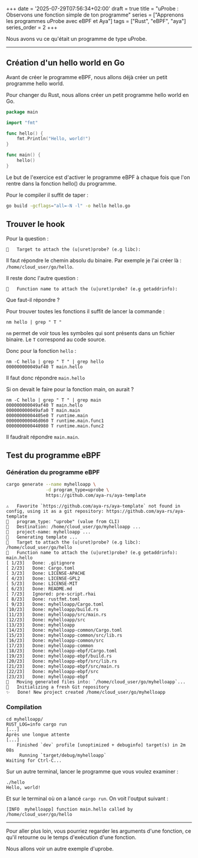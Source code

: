 +++
date = '2025-07-29T07:56:34+02:00'
draft = true
title = "uProbe : Observons une fonction simple de ton programme"
series = ["Apprenons les programmes uProbe avec eBPF et Aya"]
tags = ["Rust", "eBPF", "aya"]
series_order = 2
+++

Nous avons vu ce qu'était un programme de type uProbe.

---

## Création d'un hello world en Go

Avant de créer le programme eBPF, nous allons déjà créer un petit programme hello world.

Pour changer du Rust, nous allons créer un petit programme hello world en Go.

```go
package main

import "fmt"

func hello() {
    fmt.Println("Hello, world!")
}

func main() {
    hello()
}
```

Le but de l'exercice est d'activer le programme eBPF à chaque fois que l'on rentre dans la fonction hello() du programme.

Pour le compiler il suffit de taper :
```Bash
go build -gcflags="all=-N -l" -o hello hello.go
```

## Trouver le hook

Pour la question :
```
🤷   Target to attach the (u|uret)probe? (e.g libc):
```

Il faut répondre le chemin absolu du binaire. Par exemple je l'ai créer là : `/home/cloud_user/go/hello`.

Il reste donc l'autre question :
```
🤷   Function name to attach the (u|uret)probe? (e.g getaddrinfo):
```

Que faut-il répondre ?

Pour trouver toutes les fonctions il suffit de lancer la commande :
```
nm hello | grep " T "
```

`nm` permet de voir tous les symboles qui sont présents dans un fichier binaire. Le `T` correspond au code source.

Donc pour la fonction `hello` :

```
nm -C hello | grep " T " | grep hello
000000000049af40 T main.hello
```

Il faut donc répondre `main.hello`

Si on devait le faire pour la fonction main, on aurait ?
```
nm -C hello | grep " T " | grep main
000000000049af40 T main.hello
000000000049afa0 T main.main
00000000004405e0 T runtime.main
000000000046d060 T runtime.main.func1
0000000000440980 T runtime.main.func2
```

Il faudrait répondre `main.main`.

## Test du programme eBPF

### Génération du programme eBPF

```Bash
cargo generate --name myhelloapp \
               -d program_type=uprobe \
               https://github.com/aya-rs/aya-template
```

```
⚠️   Favorite `https://github.com/aya-rs/aya-template` not found in config, using it as a git repository: https://github.com/aya-rs/aya-template
🔧   program_type: "uprobe" (value from CLI)
🔧   Destination: /home/cloud_user/go/myhelloapp ...
🔧   project-name: myhelloapp ...
🔧   Generating template ...
🤷   Target to attach the (u|uret)probe? (e.g libc): /home/cloud_user/go/hello
🤷   Function name to attach the (u|uret)probe? (e.g getaddrinfo): main.hello
[ 1/23]   Done: .gitignore                                                                                                                                                    [ 2/23]   Done: Cargo.toml                                                                                                                                                    [ 3/23]   Done: LICENSE-APACHE                                                                                                                                                [ 4/23]   Done: LICENSE-GPL2                                                                                                                                                  [ 5/23]   Done: LICENSE-MIT                                                                                                                                                   [ 6/23]   Done: README.md                                                                                                                                                     [ 7/23]   Ignored: pre-script.rhai                                                                                                                                            [ 8/23]   Done: rustfmt.toml                                                                                                                                                  [ 9/23]   Done: myhelloapp/Cargo.toml                                                                                                                                         [10/23]   Done: myhelloapp/build.rs                                                                                                                                           [11/23]   Done: myhelloapp/src/main.rs                                                                                                                                        [12/23]   Done: myhelloapp/src                                                                                                                                                [13/23]   Done: myhelloapp                                                                                                                                                    [14/23]   Done: myhelloapp-common/Cargo.toml                                                                                                                                  [15/23]   Done: myhelloapp-common/src/lib.rs                                                                                                                                  [16/23]   Done: myhelloapp-common/src                                                                                                                                         [17/23]   Done: myhelloapp-common                                                                                                                                             [18/23]   Done: myhelloapp-ebpf/Cargo.toml                                                                                                                                    [19/23]   Done: myhelloapp-ebpf/build.rs                                                                                                                                      [20/23]   Done: myhelloapp-ebpf/src/lib.rs                                                                                                                                    [21/23]   Done: myhelloapp-ebpf/src/main.rs                                                                                                                                   [22/23]   Done: myhelloapp-ebpf/src                                                                                                                                           [23/23]   Done: myhelloapp-ebpf                                                                                                                                               🔧   Moving generated files into: `/home/cloud_user/go/myhelloapp`...
🔧   Initializing a fresh Git repository
✨   Done! New project created /home/cloud_user/go/myhelloapp
```

### Compilation

```
cd myhelloapp/
RUST_LOG=info cargo run
[...]
Après une longue attente
[...]
    Finished `dev` profile [unoptimized + debuginfo] target(s) in 2m 08s
     Running `target/debug/myhelloapp`
Waiting for Ctrl-C...
```

Sur un autre terminal, lancer le programme que vous voulez examiner :
```
./hello
Hello, world!
```

Et sur le terminal où on a lancé `cargo run`. On voit l'output suivant :
```
[INFO  myhelloapp] function main.hello called by /home/cloud_user/go/hello
```

---

Pour aller plus loin, vous pourriez regarder les arguments d'une fonction, ce qu'il retourne ou le temps d'exécution d'une fonction.

Nous allons voir un autre exemple d'uprobe.
